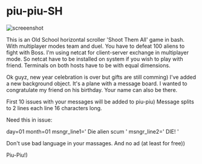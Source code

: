 # piu-piu-SH
![screeenshot](https://user-images.githubusercontent.com/18072680/31125995-fbaab74a-a852-11e7-8c99-8fea7dfd2ad7.gif)

This is an Old School horizontal scroller 'Shoot Them All' game in bash.
With multiplayer modes team and duel. You have to defeat 100 aliens to fight with Boss.
I'm using netcat for client-server exchange in multiplayer mode.
So netcat have to be installed on system if you wish to play with friend.
Terminals on both hosts have to be with equal dimensions.

Ok guyz, new year celebration is over but gifts are still comming)
I've added a new background object. It's a plane with a message board.
I wanted to congratulate my friend on his birthday. Your name can also be there.

First 10 issues with your messages will be added to piu-piu)
Message splits to 2 lines each line 16 characters long.

Need this in issue:

day=01
month=01
msngr_line1=' Die alien scum '
msngr_line2='      DIE!      '

Don't use bad language in your massages.
And no ad (at least for free))

Piu-Piu!)
